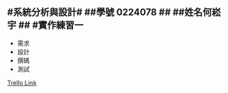 #系統分析與設計#
##學號 0224078 ## 
##姓名何崧宇 ##
#實作練習一
-------------------------------------
- 需求
- 設計
- 撰碼
- 測試

[Trello Link](https://trello.com/b/0oNsWXZK/-)


